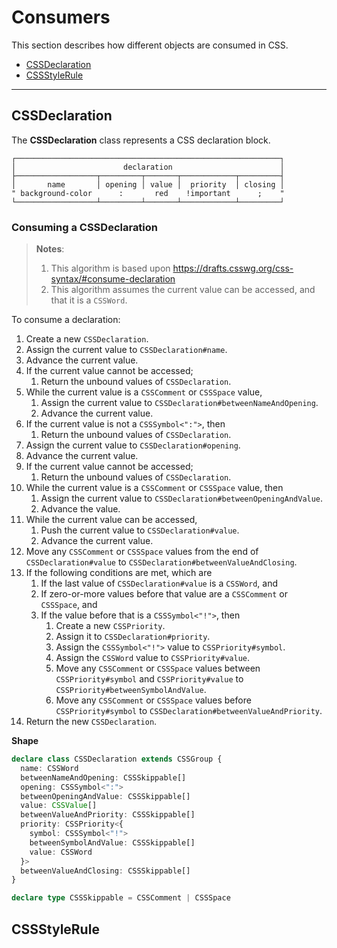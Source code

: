 # Consumers

This section describes how different objects are consumed in CSS.

- [CSSDeclaration](#cssdeclaration)
- [CSSStyleRule](#cssstylerule)

---

## CSSDeclaration

The **CSSDeclaration** class represents a CSS declaration block.

```
┌───────────────────────────────────────────────────────────┐
│                        declaration                        │
├──────────────────┬─────────┬───────┬────────────┬─────────┤
│       name       │ opening │ value │  priority  │ closing │
" background-color      :       red    !important      ;    "
└──────────────────┴─────────┴───────┴────────────┴─────────┘
```

### Consuming a CSSDeclaration

> **Notes**:
> 1. This algorithm is based upon https://drafts.csswg.org/css-syntax/#consume-declaration
> 2. This algorithm assumes the current value can be accessed, and that it is a `CSSWord`.

To consume a declaration:

1.  Create a new `CSSDeclaration`.
2.  Assign the current value to `CSSDeclaration#name`.
3.  Advance the current value.
4.  If the current value cannot be accessed;
    1. Return the unbound values of `CSSDeclaration`.
5.  While the current value is a `CSSComment` or `CSSSpace` value,
    1. Assign the current value to `CSSDeclaration#betweenNameAndOpening`.
    2. Advance the current value.
6.  If the current value is not a `CSSSymbol<":">`, then
    1. Return the unbound values of `CSSDeclaration`.
7.  Assign the current value to `CSSDeclaration#opening`.
8.  Advance the current value.
9.  If the current value cannot be accessed;
    1. Return the unbound values of `CSSDeclaration`.
10. While the current value is a `CSSComment` or `CSSSpace` value, then
    1. Assign the current value to `CSSDeclaration#betweenOpeningAndValue`.
    2. Advance the value.
11. While the current value can be accessed,
    1. Push the current value to `CSSDeclaration#value`.
    2. Advance the current value.
12. Move any `CSSComment` or `CSSSpace` values from the end of `CSSDeclaration#value` to `CSSDeclaration#betweenValueAndClosing`.
13. If the following conditions are met, which are
    1. If the last value of `CSSDeclaration#value` is a `CSSWord`, and
    2. If zero-or-more values before that value are a `CSSComment` or `CSSSpace`, and
    3. If the value before that is a `CSSSymbol<"!">`, then
       1. Create a new `CSSPriority`.
       2. Assign it to `CSSDeclaration#priority`.
       3. Assign the `CSSSymbol<"!">` value to `CSSPriority#symbol`.
       4. Assign the `CSSWord` value to `CSSPriority#value`.
       5. Move any `CSSComment` or `CSSSpace` values between `CSSPriority#symbol` and `CSSPriority#value` to `CSSPriority#betweenSymbolAndValue`.
       6. Move any `CSSComment` or `CSSSpace` values before `CSSPriority#symbol` to `CSSDeclaration#betweenValueAndPriority`.
14. Return the new `CSSDeclaration`.

**Shape**

```ts
declare class CSSDeclaration extends CSSGroup {
  name: CSSWord
  betweenNameAndOpening: CSSSkippable[]
  opening: CSSSymbol<":">
  betweenOpeningAndValue: CSSSkippable[]
  value: CSSValue[]
  betweenValueAndPriority: CSSSkippable[]
  priority: CSSPriority<{
    symbol: CSSSymbol<"!">
    betweenSymbolAndValue: CSSSkippable[]
    value: CSSWord
  }>
  betweenValueAndClosing: CSSSkippable[]
}

declare type CSSSkippable = CSSComment | CSSSpace
```

## CSSStyleRule

